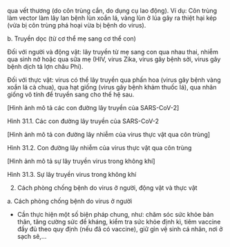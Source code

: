 qua vết thương (do côn trùng cắn, do dụng cụ lao động). Ví dụ: Côn trùng làm vector làm lây lan bệnh lùn xoắn lá, vàng lùn ở lúa gây ra thiệt hại kép (vừa bị côn trùng phá hoại vừa bị bệnh do virus).

b. Truyền dọc (từ cơ thể mẹ sang cơ thể con)

Đối với người và động vật: lây truyền từ mẹ sang con qua nhau thai, nhiễm qua sinh nở hoặc qua sữa mẹ (HIV, virus Zika, virus gây bệnh sởi, virus gây bệnh dịch tả lợn châu Phi).

Đối với thực vật: virus có thể lây truyền qua phấn hoa (virus gây bệnh vàng xoắn lá cà chua), qua hạt giống (virus gây bệnh khảm thuốc lá), qua nhân giống vô tính để truyền sang cho thế hệ sau.

[Hình ảnh mô tả các con đường lây truyền của SARS-CoV-2]

Hình 31.1. Các con đường lây truyền của SARS-CoV-2

[Hình ảnh mô tả con đường lây nhiễm của virus thực vật qua côn trùng]

Hình 31.2. Con đường lây nhiễm của virus thực vật qua côn trùng

[Hình ảnh mô tả sự lây truyền virus trong không khí]

Hình 31.3. Sự lây truyền virus trong không khí

2. Cách phòng chống bệnh do virus ở người, động vật và thực vật

a. Cách phòng chống bệnh do virus ở người

- Cần thực hiện một số biện pháp chung, như: chăm sóc sức khỏe bản thân, tăng cường sức đề kháng, kiểm tra sức khỏe định kì, tiêm vaccine đầy đủ theo quy định (nếu đã có vaccine), giữ gìn vệ sinh cá nhân, nơi ở sạch sẽ,...